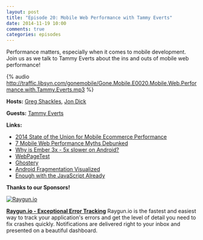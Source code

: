```yaml
---
layout: post
title: "Episode 20: Mobile Web Performance with Tammy Everts"
date: 2014-11-19 10:00
comments: true
categories: episodes
---
```


Performance matters, especially when it comes to mobile development. Join us as we talk to Tammy Everts about the ins and outs of mobile web performance!

<!-- more -->

{% audio http://traffic.libsyn.com/gonemobile/Gone.Mobile.E0020.Mobile.Web.Performance.with.Tammy.Everts.mp3 %}

**Hosts:** [Greg Shackles](http://twitter.com/gshackles), [Jon Dick](http://twitter.com/redth)

**Guests:** [Tammy Everts](https://twitter.com/tameverts)

**Links:** 

- [2014 State of the Union for Mobile Ecommerce Performance](http://blog.radware.com/applicationdelivery/applicationaccelerationoptimization/2014/10/report-2014-state-of-the-union-for-mobile-ecommerce-performance/)
- [7 Mobile Web Performance Myths Debunked](http://blog.radware.com/applicationdelivery/applicationaccelerationoptimization/2014/04/7-mobile-performance-myths/)
- [Why is Ember 3x - 5x slower on Android?](http://discuss.emberjs.com/t/why-is-ember-3x-5x-slower-on-android/6577)
- [WebPageTest](http://www.webpagetest.org/)
- [Ghostery](https://chrome.google.com/webstore/detail/ghostery/mlomiejdfkolichcflejclcbmpeaniij?hl=en)
- [Android Fragmentation Visualized](http://opensignal.com/reports/fragmentation.php)
- [Enough with the JavaScript Already](http://www.slideshare.net/nzakas/enough-withthejavascriptalready)

**Thanks to our Sponsors!**

[![Raygun.io]({{urls.media}}/images/sponsors/raygun.png)](https://raygun.io/?utm_source=gonemobile&utm_medium=episodes&utm_campaign=gone-mobile)

**[Raygun.io - Exceptional Error Tracking](https://raygun.io/?utm_source=gonemobile&utm_medium=episodes&utm_campaign=gone-mobile)**
Raygun.io is the fastest and easiest way to track your application's errors and get the level of detail you need to fix crashes quickly. Notifications are delivered right to your inbox and presented on a beautiful dashboard.

